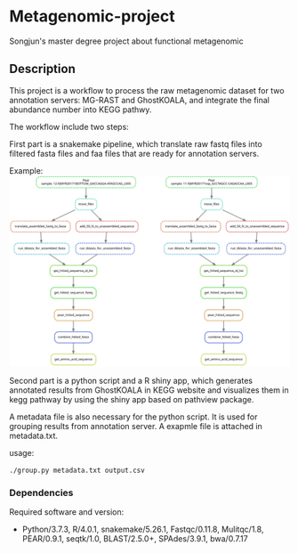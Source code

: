 # Metagenomic-project
Songjun's master degree project about functional metagenomic 

## Description
This project is a workflow to process the raw metagenomic dataset for two annotation servers: MG-RAST and GhostKOALA, and integrate the final abundance number into KEGG pathwy.

The workflow include two steps:

First part is a snakemake pipeline, which translate raw fastq files into filtered fasta files and faa files that are ready for annotation servers.

Example: 
<img src="./example_workflow.svg">

Second part is a python script and a R shiny app, which generates annotated results from GhostKOALA in KEGG website and visualizes them in kegg pathway by using the shiny app based on pathview package.

A metadata file is also necessary for the python script. It is used for grouping results from annotation server. A exapmle file is attached in metadata.txt.

usage: 

```
./group.py metadata.txt output.csv
```


### Dependencies
Required software and version:
* Python/3.7.3, R/4.0.1, snakemake/5.26.1, Fastqc/0.11.8, Mulitqc/1.8, PEAR/0.9.1, seqtk/1.0, BLAST/2.5.0+, SPAdes/3.9.1, bwa/0.7.17




